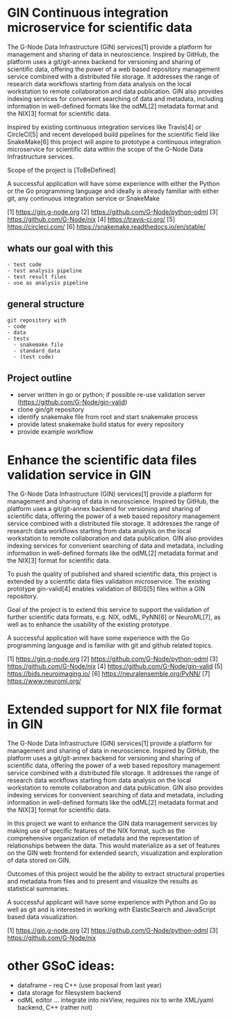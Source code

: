 # GIN Continuous integration microservice for scientific data

The G-Node Data Infrastructure (GIN) services[1] provide a platform for
management and sharing of data in neuroscience. Inspired by
GitHub, the platform uses a git/git-annex backend for versioning and
sharing of scientific data, offering the power of a web based repository
management service combined with a distributed file storage. It addresses the range of
research data workflows starting from data analysis on the local workstation
to remote collaboration and data publication. GIN also provides indexing
services for convenient searching of data and metadata, including information in
well-defined formats like the odML[2] metadata format and the NIX[3] format for
scientific data.

Inspired by existing continuous integration services like Travis[4] or CircleCI[5] and
recent developed build pipelines for the scientific field like SnakeMake[6] 
this project will aspire to prototype a continuous integration microservice
for scientific data within the scope of the G-Node Data Infrastructure services. 

Scope of the project is
[ToBeDefined]

A successful application will have some experience with either the Python or the 
Go programming language and ideally is already familiar with either git, 
any continuous integration service or SnakeMake

[1] https://gin.g-node.org
[2] https://github.com/G-Node/python-odml
[3] https://github.com/G-Node/nix
[4] https://travis-ci.org/
[5] https://circleci.com/
[6] https://snakemake.readthedocs.io/en/stable/


## whats our goal with this
    - test code
    - test analysis pipeline
    - test result files
    - use as analysis pipeline

## general structure
    git repository with
    - code
    - data
    - tests
      - snakemake file
      - standard_data
      - (test code)

## Project outline
- server written in go or python; if possible re-use validation server (https://github.com/G-Node/gin-valid)
- clone gin/git repository
- identify snakemake file from root and start snakemake process
- provide latest snakemake build status for every repository
- provide example workflow


# Enhance the scientific data files validation service in GIN

The G-Node Data Infrastructure (GIN) services[1] provide a platform for
management and sharing of data in neuroscience. Inspired by
GitHub, the platform uses a git/git-annex backend for versioning and
sharing of scientific data, offering the power of a web based repository
management service combined with a distributed file storage. It addresses the range of
research data workflows starting from data analysis on the local workstation
to remote collaboration and data publication. GIN also provides indexing
services for convenient searching of data and metadata, including information in
well-defined formats like the odML[2] metadata format and the NIX[3] format for
scientific data.
 
To push the quality of published and shared scientific data, this project is extended by a 
scientific data files validation microservice. The existing prototype gin-valid[4]
enables validation of BIDS[5] files within a GIN repository.

Goal of the project is to extend this service to support the validation 
of further scientific data formats, e.g. NIX, odML, PyNN[6] or NeuroML[7], as well 
as to enhance the usability of the existing prototype. 

A successful application will have some experience with the Go programming
language and is familiar with git and github related topics.

[1] https://gin.g-node.org
[2] https://github.com/G-Node/python-odml
[3] https://github.com/G-Node/nix
[4] https://github.com/G-Node/gin-valid
[5] https://bids.neuroimaging.io/
[6] https://neuralensemble.org/PyNN/
[7] https://www.neuroml.org/


# Extended support for NIX file format in GIN

The G-Node Data Infrastructure (GIN) services[1] provide a platform for
management and sharing of data in neuroscience. Inspired by
GitHub, the platform uses a git/git-annex backend for versioning and
sharing of scientific data, offering the power of a web based repository
management service combined with a distributed file storage. It addresses the range of
research data workflows starting from data analysis on the local workstation
to remote collaboration and data publication. GIN also provides indexing
services for convenient searching of data and metadata, including information in
well-defined formats like the odML[2] metadata format and the NIX[3] format for
scientific data.

In this project we want to enhance the GIN data management services
by making use of specific features of the NIX format, such as the comprehensive
organization of metadata and the representation of relationships
between the data. This would materialize as a set of features on the GIN web
frontend for extended search, visualization and exploration of data stored on GIN.

Outcomes of this project would be the ability to extract structural properties and
metadata from files and to present and visualize the results as statistical summaries.

A successful applicant will have some experience with Python and Go as well as git and
is interested in working with ElasticSearch and JavaScript based data visualization.

[1] https://gin.g-node.org
[2] https://github.com/G-Node/python-odml
[3] https://github.com/G-Node/nix


# other GSoC ideas:
- dataframe – req C++ (use proposal from last year)
- data storage for filesystem backend
- odML editor … integrate into nixView, requires nix to write XML/yaml backend, C++ (rather not)

